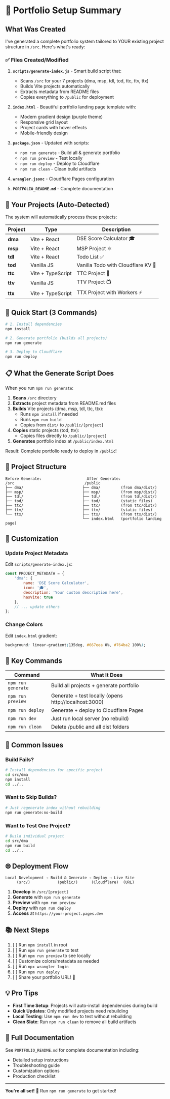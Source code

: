 # 🚀 Portfolio Setup Summary

## What Was Created

I've generated a complete portfolio system tailored to YOUR existing project structure in `/src`. Here's what's ready:

### ✅ Files Created/Modified

1. **`scripts/generate-index.js`** - Smart build script that:
   - Scans `/src` for your 7 projects (dma, msp, tdl, tod, ttc, ttv, ttx)
   - Builds Vite projects automatically
   - Extracts metadata from README files
   - Copies everything to `/public` for deployment

2. **`index.html`** - Beautiful portfolio landing page template with:
   - Modern gradient design (purple theme)
   - Responsive grid layout
   - Project cards with hover effects
   - Mobile-friendly design

3. **`package.json`** - Updated with scripts:
   - `npm run generate` - Build all & generate portfolio
   - `npm run preview` - Test locally
   - `npm run deploy` - Deploy to Cloudflare
   - `npm run clean` - Clean build artifacts

4. **`wrangler.jsonc`** - Cloudflare Pages configuration

5. **`PORTFOLIO_README.md`** - Complete documentation

## 🎯 Your Projects (Auto-Detected)

The system will automatically process these projects:

| Project | Type | Description |
|---------|------|-------------|
| **dma** | Vite + React | DSE Score Calculator 🎓 |
| **msp** | Vite + React | MSP Project ⚛️ |
| **tdl** | Vite + React | Todo List ✅ |
| **tod** | Vanilla JS | Vanilla Todo with Cloudflare KV 📝 |
| **ttc** | Vite + TypeScript | TTC Project 🎯 |
| **ttv** | Vanilla JS | TTV Project 📺 |
| **ttx** | Vite + TypeScript | TTX Project with Workers ⚡ |

## 🚀 Quick Start (3 Commands)

```bash
# 1. Install dependencies
npm install

# 2. Generate portfolio (builds all projects)
npm run generate

# 3. Deploy to Cloudflare
npm run deploy
```

## 📋 What the Generate Script Does

When you run `npm run generate`:

1. **Scans** `/src` directory
2. **Extracts** project metadata from README.md files
3. **Builds** Vite projects (dma, msp, tdl, ttc, ttx):
   - Runs `npm install` if needed
   - Runs `npm run build`
   - Copies from `dist/` to `/public/[project]`
4. **Copies** static projects (tod, ttv):
   - Copies files directly to `/public/[project]`
5. **Generates** portfolio index at `/public/index.html`

Result: Complete portfolio ready to deploy in `/public`!

## 🎨 Project Structure

```
Before Generate:                    After Generate:
/src                               /public
├── dma/                          ├── dma/         (from dma/dist/)
├── msp/                          ├── msp/         (from msp/dist/)
├── tdl/                          ├── tdl/         (from tdl/dist/)
├── tod/                          ├── tod/         (static files)
├── ttc/                          ├── ttc/         (from ttc/dist/)
├── ttv/                          ├── ttv/         (static files)
└── ttx/                          ├── ttx/         (from ttx/dist/)
                                  └── index.html   (portfolio landing page)
```

## 🔧 Customization

### Update Project Metadata

Edit `scripts/generate-index.js`:

```javascript
const PROJECT_METADATA = {
    'dma': {
        name: 'DSE Score Calculator',
        icon: '🎓',
        description: 'Your custom description here',
        hasVite: true
    },
    // ... update others
};
```

### Change Colors

Edit `index.html` gradient:

```css
background: linear-gradient(135deg, #667eea 0%, #764ba2 100%);
```

## 📝 Key Commands

| Command | What It Does |
|---------|--------------|
| `npm run generate` | Build all projects + generate portfolio |
| `npm run preview` | Generate + test locally (opens http://localhost:3000) |
| `npm run deploy` | Generate + deploy to Cloudflare Pages |
| `npm run dev` | Just run local server (no rebuild) |
| `npm run clean` | Delete /public and all dist folders |

## 🐛 Common Issues

### Build Fails?
```bash
# Install dependencies for specific project
cd src/dma
npm install
cd ../..
```

### Want to Skip Builds?
```bash
# Just regenerate index without rebuilding
npm run generate:no-build
```

### Want to Test One Project?
```bash
# Build individual project
cd src/dma
npm run build
cd ../..
```

## 🌐 Deployment Flow

```
Local Development → Build & Generate → Deploy → Live Site
     (src/)            (public/)      (Cloudflare)  (URL)
```

1. **Develop** in `/src/[project]`
2. **Generate** with `npm run generate`
3. **Preview** with `npm run preview`
4. **Deploy** with `npm run deploy`
5. **Access** at `https://your-project.pages.dev`

## 📚 Next Steps

1. [ ] Run `npm install` in root
2. [ ] Run `npm run generate` to test
3. [ ] Run `npm run preview` to see locally
4. [ ] Customize colors/metadata as needed
5. [ ] Run `npx wrangler login`
6. [ ] Run `npm run deploy`
7. [ ] Share your portfolio URL! 🎉

## 💡 Pro Tips

- **First Time Setup**: Projects will auto-install dependencies during build
- **Quick Updates**: Only modified projects need rebuilding
- **Local Testing**: Use `npm run dev` to test without rebuilding
- **Clean Slate**: Run `npm run clean` to remove all build artifacts

## 📖 Full Documentation

See `PORTFOLIO_README.md` for complete documentation including:
- Detailed setup instructions
- Troubleshooting guide
- Customization options
- Production checklist

---

**You're all set!** 🚀 Run `npm run generate` to get started!
